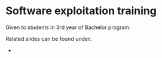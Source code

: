 # Software exploitation training #
Given to students in 3rd year of Bachelor program.

Related slides can be found under:
* <coming soon>